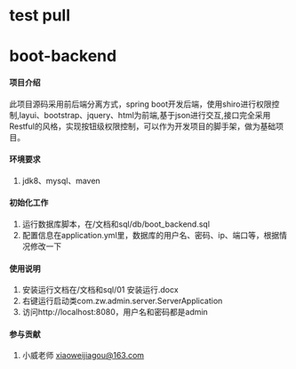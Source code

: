 # test pull
# boot-backend

#### 项目介绍
此项目源码采用前后端分离方式，spring boot开发后端，使用shiro进行权限控制,layui、bootstrap、jquery、html为前端,基于json进行交互,接口完全采用Restful的风格，实现按钮级权限控制，可以作为开发项目的脚手架，做为基础项目。

#### 环境要求
1. jdk8、mysql、maven

#### 初始化工作
1. 运行数据库脚本，在/文档和sql/db/boot_backend.sql
2. 配置信息在application.yml里，数据库的用户名、密码、ip、端口等，根据情况修改一下

#### 使用说明
1. 安装运行文档在/文档和sql/01 安装运行.docx
1. 右键运行启动类com.zw.admin.server.ServerApplication
2. 访问http://localhost:8080，用户名和密码都是admin


#### 参与贡献

1. 小威老师 xiaoweijiagou@163.com
